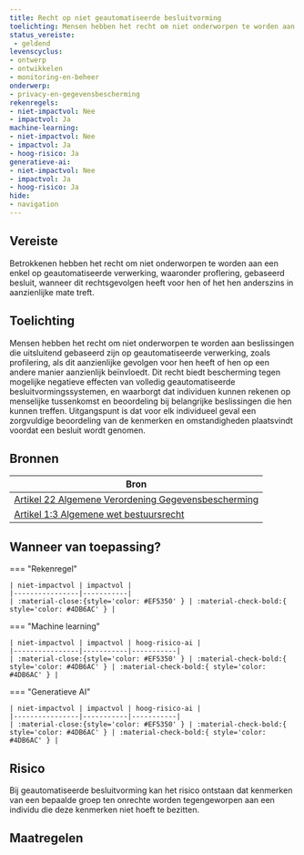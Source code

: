 ```yaml
---
title: Recht op niet geautomatiseerde besluitvorming
toelichting: Mensen hebben het recht om niet onderworpen te worden aan beslissingen die uitsluitend gebaseerd zijn op geautomatiseerde verwerking, zoals profilering, als dit aanzienlijke gevolgen voor hen heeft of hen op een andere manier aanzienlijk beïnvloedt. Dit recht biedt bescherming tegen mogelijke negatieve effecten van volledig geautomatiseerde besluitvormingssystemen, en waarborgt dat individuen kunnen rekenen op menselijke tussenkomst en beoordeling bij belangrijke beslissingen die hen kunnen treffen. Uitgangspunt is dat voor elk individueel geval een zorgvuldige beoordeling van de kenmerken en omstandigheden plaatsvindt voordat een besluit wordt genomen.
status_vereiste: 
 - geldend
levenscyclus: 
- ontwerp
- ontwikkelen
- monitoring-en-beheer 
onderwerp: 
- privacy-en-gegevensbescherming
rekenregels: 
- niet-impactvol: Nee
- impactvol: Ja
machine-learning: 
- niet-impactvol: Nee
- impactvol: Ja
- hoog-risico: Ja
generatieve-ai: 
- niet-impactvol: Nee
- impactvol: Ja
- hoog-risico: Ja
hide:
- navigation
---
```


<!-- tags -->
## Vereiste

Betrokkenen hebben het recht om niet onderworpen te worden aan een enkel op geautomatiseerde verwerking, waaronder proflering, gebaseerd besluit, wanneer dit rechtsgevolgen heeft voor hen of het hen anderszins in aanzienlijke mate treft.

## Toelichting 

Mensen hebben het recht om niet onderworpen te worden aan beslissingen die uitsluitend gebaseerd zijn op geautomatiseerde verwerking, zoals profilering, als dit aanzienlijke gevolgen voor hen heeft of hen op een andere manier aanzienlijk beïnvloedt.
Dit recht biedt bescherming tegen mogelijke negatieve effecten van volledig geautomatiseerde besluitvormingssystemen, en waarborgt dat individuen kunnen rekenen op menselijke tussenkomst en beoordeling bij belangrijke beslissingen die hen kunnen treffen.
Uitgangspunt is dat voor elk individueel geval een zorgvuldige beoordeling van de kenmerken en omstandigheden plaatsvindt voordat een besluit wordt genomen.

## Bronnen 

| Bron                        |
|-----------------------------|
|[Artikel 22 Algemene Verordening Gegevensbescherming](https://eur-lex.europa.eu/legal-content/NL/TXT/HTML/?uri=CELEX:32016R0679) |
|[Artikel 1:3 Algemene wet bestuursrecht](https://wetten.overheid.nl/jci1.3:c:BWBR0005537&hoofdstuk=1&titeldeel=1.1&artikel=1:3&z=2024-05-01&g=2024-05-01) |

## Wanneer van toepassing? 

=== "Rekenregel"

	| niet-impactvol | impactvol | 
	|----------------|-----------| 
	| :material-close:{style='color: #EF5350' } | :material-check-bold:{ style='color: #4DB6AC' } |

=== "Machine learning"

	| niet-impactvol | impactvol | hoog-risico-ai | 
	|----------------|-----------|-----------| 
	| :material-close:{style='color: #EF5350' } | :material-check-bold:{ style='color: #4DB6AC' } | :material-check-bold:{ style='color: #4DB6AC' } |

=== "Generatieve AI"

	| niet-impactvol | impactvol | hoog-risico-ai | 
	|----------------|-----------|-----------| 
	| :material-close:{style='color: #EF5350' } | :material-check-bold:{ style='color: #4DB6AC' } | :material-check-bold:{ style='color: #4DB6AC' } |

## Risico 

Bij geautomatiseerde besluitvorming kan het risico ontstaan dat kenmerken van een bepaalde groep ten onrechte worden tegengeworpen aan een individu die deze kenmerken niet hoeft te bezitten.

## Maatregelen 

<!-- list_maatregelen vereiste/recht_op_niet_geautomatiseerd_besluitvorming -->
